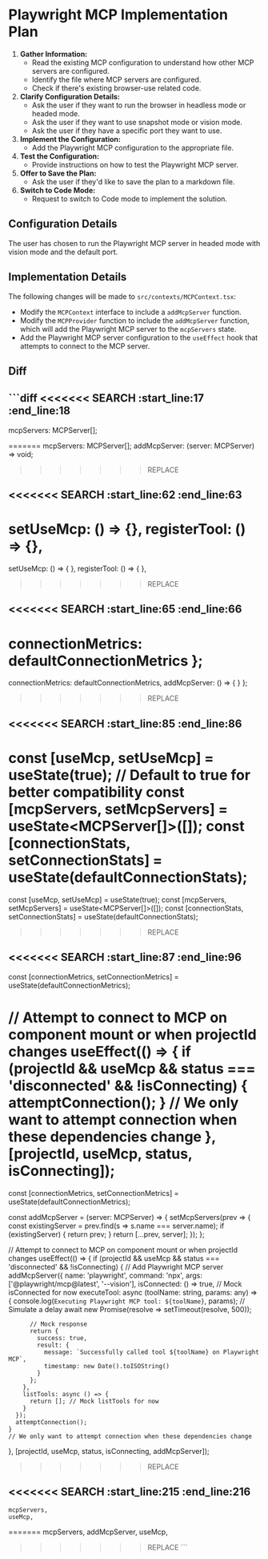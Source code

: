# Playwright MCP Implementation Plan

1.  **Gather Information:**
    *   Read the existing MCP configuration to understand how other MCP servers are configured.
    *   Identify the file where MCP servers are configured.
    *   Check if there's existing browser-use related code.
2.  **Clarify Configuration Details:**
    *   Ask the user if they want to run the browser in headless mode or headed mode.
    *   Ask the user if they want to use snapshot mode or vision mode.
    *   Ask the user if they have a specific port they want to use.
3.  **Implement the Configuration:**
    *   Add the Playwright MCP configuration to the appropriate file.
4.  **Test the Configuration:**
    *   Provide instructions on how to test the Playwright MCP server.
5.  **Offer to Save the Plan:**
    *   Ask the user if they'd like to save the plan to a markdown file.
6.  **Switch to Code Mode:**
    *   Request to switch to Code mode to implement the solution.

## Configuration Details

The user has chosen to run the Playwright MCP server in headed mode with vision mode and the default port.

## Implementation Details

The following changes will be made to `src/contexts/MCPContext.tsx`:

*   Modify the `MCPContext` interface to include a `addMcpServer` function.
*   Modify the `MCPProvider` function to include the `addMcpServer` function, which will add the Playwright MCP server to the `mcpServers` state.
*   Add the Playwright MCP server configuration to the `useEffect` hook that attempts to connect to the MCP server.

## Diff

\`\`\`diff
<<<<<<< SEARCH
:start_line:17
:end_line:18
-------
  mcpServers: MCPServer[];
  
=======
  mcpServers: MCPServer[];
  addMcpServer: (server: MCPServer) => void;
>>>>>>> REPLACE

<<<<<<< SEARCH
:start_line:62
:end_line:63
-------
  setUseMcp: () => {},
  registerTool: () => {},
=======
  setUseMcp: () => { },
  registerTool: () => { },
>>>>>>> REPLACE

<<<<<<< SEARCH
:start_line:65
:end_line:66
-------
  connectionMetrics: defaultConnectionMetrics
};
=======
  connectionMetrics: defaultConnectionMetrics,
  addMcpServer: () => { }
};
>>>>>>> REPLACE

<<<<<<< SEARCH
:start_line:85
:end_line:86
-------
  const [useMcp, setUseMcp] = useState<boolean>(true); // Default to true for better compatibility
  const [mcpServers, setMcpServers] = useState<MCPServer[]>([]);
  const [connectionStats, setConnectionStats] = useState<MCPConnectionStats>(defaultConnectionStats);
=======
  const [useMcp, setUseMcp] = useState<boolean>(true);
  const [mcpServers, setMcpServers] = useState<MCPServer[]>([]);
  const [connectionStats, setConnectionStats] = useState<MCPConnectionStats>(defaultConnectionStats);
>>>>>>> REPLACE

<<<<<<< SEARCH
:start_line:87
:end_line:96
-------
  const [connectionMetrics, setConnectionMetrics] = useState<MCPConnectionMetrics>(defaultConnectionMetrics);
  
  // Attempt to connect to MCP on component mount or when projectId changes
  useEffect(() => {
    if (projectId && useMcp && status === 'disconnected' && !isConnecting) {
      attemptConnection();
    }
    // We only want to attempt connection when these dependencies change
  }, [projectId, useMcp, status, isConnecting]);
=======
  const [connectionMetrics, setConnectionMetrics] = useState<MCPConnectionMetrics>(defaultConnectionMetrics);

  const addMcpServer = (server: MCPServer) => {
    setMcpServers(prev => {
      const existingServer = prev.find(s => s.name === server.name);
      if (existingServer) {
        return prev;
      }
      return [...prev, server];
    });
  };

  // Attempt to connect to MCP on component mount or when projectId changes
  useEffect(() => {
    if (projectId && useMcp && status === 'disconnected' && !isConnecting) {
      // Add Playwright MCP server
      addMcpServer({
        name: 'playwright',
        command: 'npx',
        args: ['@playwright/mcp@latest', '--vision'],
        isConnected: () => true, // Mock isConnected for now
        executeTool: async (toolName: string, params: any) => {
          console.log(`Executing Playwright MCP tool: ${toolName}`, params);
          // Simulate a delay
          await new Promise(resolve => setTimeout(resolve, 500));

          // Mock response
          return {
            success: true,
            result: {
              message: `Successfully called tool ${toolName} on Playwright MCP`,
              timestamp: new Date().toISOString()
            }
          };
        },
        listTools: async () => {
          return []; // Mock listTools for now
        }
      });
      attemptConnection();
    }
    // We only want to attempt connection when these dependencies change
  }, [projectId, useMcp, status, isConnecting, addMcpServer]);
>>>>>>> REPLACE

<<<<<<< SEARCH
:start_line:215
:end_line:216
-------
    mcpServers,
    useMcp,
=======
    mcpServers,
    addMcpServer,
    useMcp,
>>>>>>> REPLACE
\`\`\`